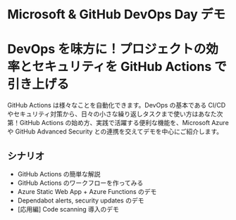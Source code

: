 # Microsoft & GitHub DevOps Day デモ

# DevOps を味方に！プロジェクトの効率とセキュリティを GitHub Actions で引き上げる

GitHub Actions は様々なことを自動化できます。DevOps の基本である CI/CD やセキュリティ対策から、日々の小さな繰り返しタスクまで使い方はあなた次第！GitHub Actions の始め方、実践で活躍する便利な機能を、Microsoft Azure や GitHub Advanced Security との連携を交えてデモを中心にご紹介します。

## シナリオ

- GitHub Actions の簡単な解説
- GitHub Actions のワークフローを作ってみる
- Azure Static Web App + Azure Functions のデモ
- Dependabot alerts, security updates のデモ
- [応用編] Code scanning 導入のデモ
